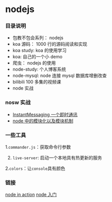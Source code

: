 # nodejs

### 目录说明

-   包教不包会系列： nodejs
-   koa 源码： 1000 行的源码阅读和实现
-   koa study: koa 的使用学习
-   koa: 自己的一个小 demo
-   爬虫： nodejs 的使用
-   node-study: 个人博客系统
-   node-mysql: node 连接 mysql 数据库增删改查
-   bilibili 100 多集的视频课
-   node 实战

### nosw 实战

-   [InstantMessaging 一个即时通讯](./node实战/InstantMessaging)
-   [node 中的模块化以及模块机制](./node实战/chapter3/module)

### 一些工具

1.`commander.js`：获取命令行参数

2. `live-server`: 启动一个本地具有热更新的服务

2.`colors`：让`console`具有颜色

### 链接

[node in action](https://gsbhz.gitbooks.io/node-in-action/content/zh/cli/request.html)
[node 入门](https://www.nodebeginner.org/index-zh-cn.html)
